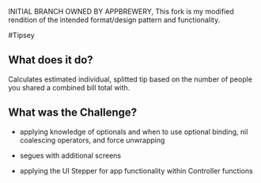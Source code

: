 INITIAL BRANCH OWNED BY APPBREWERY, This fork is my modified rendition of the intended format/design pattern and functionality.

#Tipsey

## What does it do?
Calculates estimated individual, splitted tip based on the number of people you shared a combined bill total with.

## What was the Challenge?
- applying knowledge of optionals and when to use 
optional binding, nil coalescing operators, and force unwrapping 

- segues with additional screens

- applying the UI Stepper for app functionality within Controller functions
